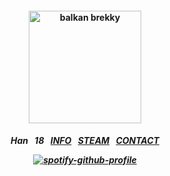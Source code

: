 <h4 align="center">
<img src="https://pbs.twimg.com/media/GLa1CeRaUAAKYyb.jpg" height="180" alt="balkan brekky">
<br>
</h4>
<h5 align="center">
  
Han⠀18⠀[INFO](https://rentry.co/su)⠀[STEAM](https://steamcommunity.com/id/katocha)⠀[CONTACT](https://gantz.atabook.org)
  
[![spotify-github-profile](https://spotify-github-profile.kittinanx.com/api/view?uid=31vtbuwnddbfyyyerbtfpo6mwpae&cover_image=true&theme=natemoo-re&show_offline=false&background_color=121212&interchange=false&bar_color=000000&bar_color_cover=false)](https://github.com/kittinan/spotify-github-profile)
